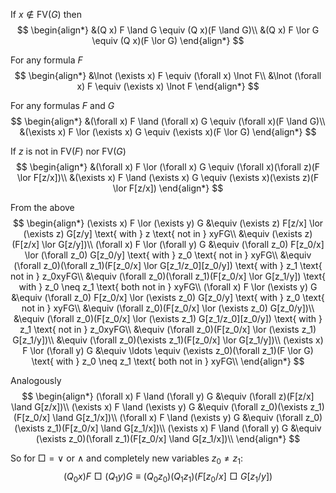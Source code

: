 If $x \notin \text{FV}(G)$ then
$$
\begin{align*}
    &(Q x) F \land G \equiv (Q x)(F \land G)\\
    &(Q x) F \lor G \equiv (Q x)(F \lor G)
\end{align*}
$$

For any formula $F$
$$
\begin{align*}
    &\lnot (\exists x) F \equiv (\forall x) \lnot F\\
    &\lnot (\forall x) F \equiv (\exists x) \lnot F
\end{align*}
$$

For any formulas $F$ and $G$
$$
\begin{align*}
    &(\forall x) F \land (\forall x) G \equiv (\forall x)(F \land G)\\
    &(\exists x) F \lor (\exists x) G \equiv (\exists x)(F \lor G)
\end{align*}
$$

If $z$ is not in $\text{FV}(F)$ nor $\text{FV}(G)$
$$
\begin{align*}
    &(\forall x) F \lor (\forall x) G \equiv (\forall x)(\forall z)(F \lor F[z/x])\\
    &(\exists x) F \land (\exists x) G \equiv (\exists x)(\exists z)(F \lor F[z/x])
\end{align*}
$$

From the above
$$
\begin{align*}
	(\exists x) F \lor (\exists y) G &\equiv
	(\exists z) F[z/x] \lor (\exists z) G[z/y] \text{ with } z \text{ not in } xyFG\\
	&\equiv (\exists z)(F[z/x] \lor G[z/y])\\
	(\forall x) F \lor (\forall y) G
	&\equiv (\forall z_0) F[z_0/x] \lor (\forall z_0) G[z_0/y] \text{ with } z_0 \text{ not in } xyFG\\
	&\equiv (\forall z_0)(\forall z_1)(F[z_0/x] \lor G[z_1/z_0][z_0/y]) \text{ with } z_1 \text{ not in } z_0xyFG\\
	&\equiv (\forall z_0)(\forall z_1)(F[z_0/x] \lor G[z_1/y]) \text{ with } z_0 \neq z_1 \text{ both not in } xyFG\\
	(\forall x) F \lor (\exists y) G
	&\equiv (\forall z_0) F[z_0/x] \lor (\exists z_0) G[z_0/y] \text{ with } z_0 \text{ not in } xyFG\\
	&\equiv (\forall z_0)(F[z_0/x] \lor (\exists z_0) G[z_0/y])\\
	&\equiv (\forall z_0)(F[z_0/x] \lor (\exists z_1) G[z_1/z_0][z_0/y]) \text{ with } z_1 \text{ not in } z_0xyFG\\
	&\equiv (\forall z_0)(F[z_0/x] \lor (\exists z_1) G[z_1/y])\\
	&\equiv (\forall z_0)(\exists z_1)(F[z_0/x] \lor G[z_1/y])\\
	(\exists x) F \lor (\forall y) G &\equiv \ldots \equiv (\exists z_0)(\forall z_1)(F \lor G) \text{ with } z_0 \neq z_1 \text{ both not in } xyFG\\
\end{align*}
$$

Analogously
$$
\begin{align*}
	(\forall x) F \land (\forall y) G &\equiv (\forall z)(F[z/x] \land G[z/x])\\
	(\exists x) F \land (\exists y) G &\equiv (\forall z_0)(\exists z_1)(F[z_0/x] \land G[z_1/x])\\
	(\forall x) F \land (\exists y) G &\equiv (\forall z_0)(\exists z_1)(F[z_0/x] \land G[z_1/x])\\
	(\exists x) F \land (\forall y) G &\equiv (\exists z_0)(\forall z_1)(F[z_0/x] \land G[z_1/x])\\
\end{align*}
$$

So for $\Box = \lor \text{ or } \land$ and completely new variables $z_0 \neq z_1$:
$$
	(Q_0 x)F \mathrel\Box (Q_1 y)G \equiv (Q_0 z_0)(Q_1 z_1)(F[z_0/x] \mathrel\Box G[z_1/y])
$$
